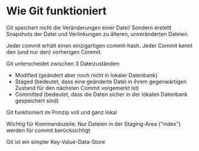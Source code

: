 # Wie Git funktioniert

Git speichert nicht die Veränderungen einer Datei! Sondern erstellt Snapshots der Datei und Verlinkungen zu älteren, unveränderten Dateien.

Jeder commit erhält einen einzigartigen commit-hash. Jeder Commit kennt den (und nur den) vorherigen Commit.

Git unterscheidet zwischen 3 Dateizuständen:
  - Modified (geändert aber noch nicht in lokaler Datenbank)
  - Staged (bedeutet, dass eine geänderte Datei in ihrem gegenwärtigen Zustand für den nächsten
Commit vorgemerkt ist)
  - Committed (bedeutet, dass die Daten sicher in der lokalen Datenbank gespeichert sind)

Git funktioniert im Prinzip voll und ganz lokal

Wichtig für Kommandozeile: Nur Dateien in der Staging-Area ("index") werden für commit berücksichtigt

Git ist ein simpler Key-Value-Data-Store